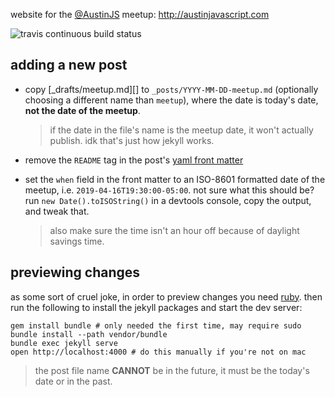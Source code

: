 website for the [@AustinJS](https://twitter.com/AustinJS) meetup: http://austinjavascript.com

![travis continuous build status](https://travis-ci.org/austinjavascript/austinjavascript.github.io.svg?branch=master)

## adding a new post

- copy [\_drafts/meetup.md][] to `_posts/YYYY-MM-DD-meetup.md` (optionally choosing a different name than `meetup`), where the date is today's date, **not the date of the meetup**.

  > if the date in the file's name is the meetup date, it won't actually publish. idk that's just how jekyll works.

- remove the `README` tag in the post's [yaml front matter](https://jekyllrb.com/docs/front-matter/)

- set the `when` field in the front matter to an ISO-8601 formatted date of the meetup, i.e. `2019-04-16T19:30:00-05:00`. not sure what this should be? run `new Date().toISOString()` in a devtools console, copy the output, and tweak that.

  > also make sure the time isn't an hour off because of daylight savings time.

## previewing changes

as some sort of cruel joke, in order to preview changes you need
[ruby](https://www.ruby-lang.org/en/documentation/installation/). then run the
following to install the jekyll packages and start the dev server:

```
gem install bundle # only needed the first time, may require sudo
bundle install --path vendor/bundle
bundle exec jekyll serve
open http://localhost:4000 # do this manually if you're not on mac
```

> the post file name **CANNOT** be in the future, it must be the today's date or in the past. 
